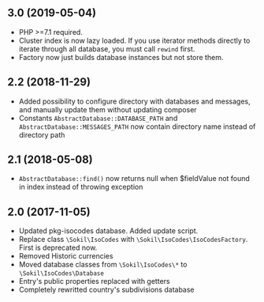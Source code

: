 ## 3.0 (2019-05-04)
* PHP >=7.1 required.
* Cluster index is now lazy loaded. If you use iterator methods directly to iterate through all database, 
  you must call `rewind` first.
* Factory now just builds database instances but not store them.

## 2.2 (2018-11-29)
* Added possibility to configure directory with databases and messages, and manually update them without updating composer 
* Constants `AbstractDatabase::DATABASE_PATH` and `AbstractDatabase::MESSAGES_PATH` now contain directory name instead of directory path

## 2.1 (2018-05-08)
* `AbstractDatabase::find()` now returns null when $fieldValue not found in index instead of throwing exception 

## 2.0 (2017-11-05)

* Updated pkg-isocodes database. Added update script.
* Replace class `\Sokil\IsoCodes` with `\Sokil\IsoCodes\IsoCodesFactory`. First is deprecated now.
* Removed Historic currencies
* Moved database classes from `\Sokil\IsoCodes\*` to `\Sokil\IsoCodes\Database`
* Entry's public properties replaced with getters
* Completely rewritted country's subdivisions database
